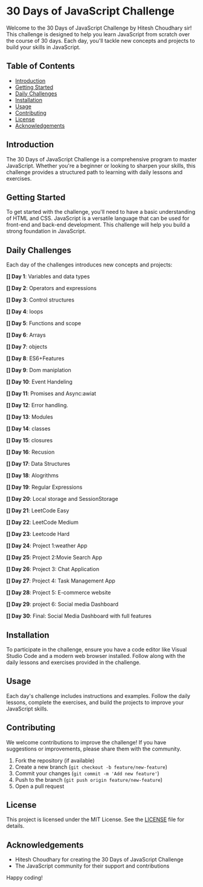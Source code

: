 # 30 Days of JavaScript Challenge

Welcome to the 30 Days of JavaScript Challenge by Hitesh Choudhary sir! This challenge is designed to help you learn JavaScript from scratch over the course of 30 days. Each day, you'll tackle new concepts and projects to build your skills in JavaScript.

## Table of Contents

- [Introduction](#introduction)
- [Getting Started](#getting-started)
- [Daily Challenges](#daily-challenges)
- [Installation](#installation)
- [Usage](#usage)
- [Contributing](#contributing)
- [License](#license)
- [Acknowledgements](#acknowledgements)

## Introduction

The 30 Days of JavaScript Challenge is a comprehensive program to master JavaScript. Whether you're a beginner or looking to sharpen your skills, this challenge provides a structured path to learning with daily lessons and exercises.

## Getting Started

To get started with the challenge, you'll need to have a basic understanding of HTML and CSS. JavaScript is a versatile language that can be used for front-end and back-end development. This challenge will help you build a strong foundation in JavaScript.

## Daily Challenges

Each day of the challenges introduces new concepts and projects:

**[] Day 1**: Variables and data types

**[] Day 2**: Operators and expressions

**[] Day 3**: Control structures

**[] Day 4**: loops

**[] Day 5**: Functions and scope

**[] Day 6**: Arrays

**[] Day 7**: objects

**[] Day 8**: ES6+Features

**[] Day 9**: Dom maniplation

**[] Day 10**: Event Handeling

**[] Day 11**: Promises and Async:awiat

**[] Day 12**: Error handling.

**[] Day 13**: Modules

**[] Day 14**: classes

**[] Day 15**: closures

**[] Day 16**: Recusion

**[] Day 17**: Data Structures

**[] Day 18**: Alogrithms

**[] Day 19**: Regular Expressions

**[] Day 20**: Local storage and SessionStorage

**[] Day 21**: LeetCode Easy

**[] Day 22**: LeetCode Medium

**[] Day 23**: Leetcode Hard

**[] Day 24**: Project 1:weather App

**[] Day 25**: Project 2:Movie Search App

**[] Day 26**: Project 3: Chat Application

**[] Day 27**: Project 4: Task Management App

**[] Day 28**: Project 5: E-commerce website

**[] Day 29**: project 6: Social media Dashboard

**[] Day 30**: Final: Social Media Dashboard with full features

## Installation

To participate in the challenge, ensure you have a code editor like Visual Studio Code and a modern web browser installed. Follow along with the daily lessons and exercises provided in the challenge.

## Usage

Each day's challenge includes instructions and examples. Follow the daily lessons, complete the exercises, and build the projects to improve your JavaScript skills.

## Contributing

We welcome contributions to improve the challenge! If you have suggestions or improvements, please share them with the community.

1. Fork the repository (if available)
2. Create a new branch (`git checkout -b feature/new-feature`)
3. Commit your changes (`git commit -m 'Add new feature'`)
4. Push to the branch (`git push origin feature/new-feature`)
5. Open a pull request

## License

This project is licensed under the MIT License. See the [LICENSE](LICENSE) file for details.

## Acknowledgements

- Hitesh Choudhary for creating the 30 Days of JavaScript Challenge
- The JavaScript community for their support and contributions

Happy coding!
